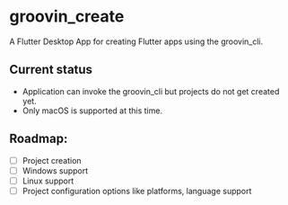 # groovin_create

A Flutter Desktop App for creating Flutter apps using the groovin_cli.

## Current status
* Application can invoke the groovin_cli but projects do not get created yet.
* Only macOS is supported at this time.

## Roadmap:
- [ ] Project creation
- [ ] Windows support
- [ ] Linux support
- [ ] Project configuration options like platforms, language support
